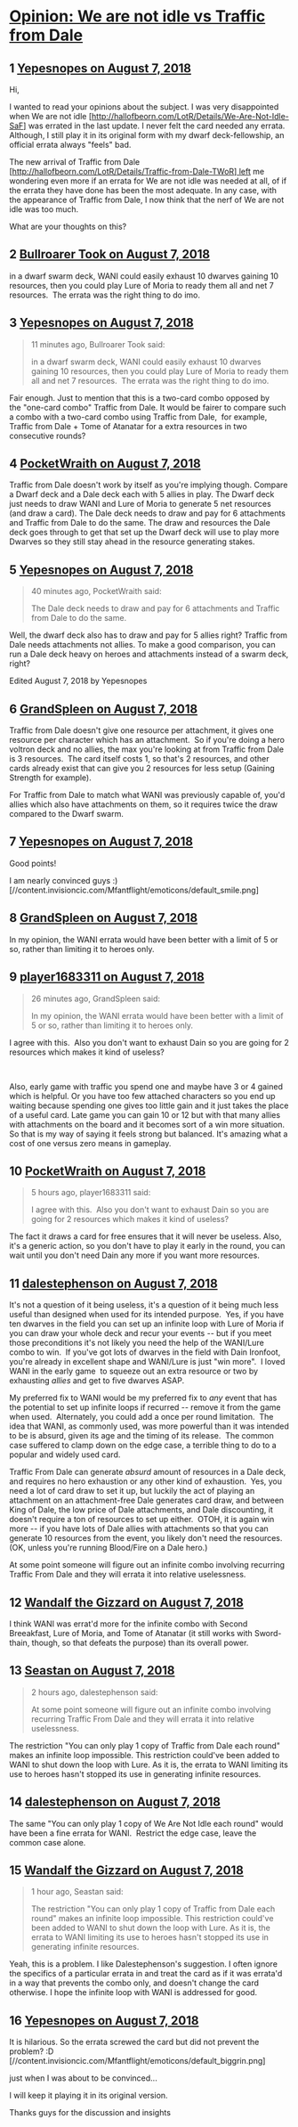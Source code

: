 # [Opinion: We are not idle vs Traffic from Dale](https://community.fantasyflightgames.com/topic/280525-opinion-we-are-not-idle-vs-traffic-from-dale/)

## 1 [Yepesnopes on August 7, 2018](https://community.fantasyflightgames.com/topic/280525-opinion-we-are-not-idle-vs-traffic-from-dale/?do=findComment&comment=3431584)

Hi,

I wanted to read your opinions about the subject. I was very disappointed when We are not idle [http://hallofbeorn.com/LotR/Details/We-Are-Not-Idle-SaF] was errated in the last update. I never felt the card needed any errata. Although, I still play it in its original form with my dwarf deck-fellowship, an official errata always "feels" bad.

The new arrival of Traffic from Dale [http://hallofbeorn.com/LotR/Details/Traffic-from-Dale-TWoR] left me wondering even more if an errata for We are not idle was needed at all, of if the errata they have done has been the most adequate. In any case, with the appearance of Traffic from Dale, I now think that the nerf of We are not idle was too much.

What are your thoughts on this?

## 2 [Bullroarer Took on August 7, 2018](https://community.fantasyflightgames.com/topic/280525-opinion-we-are-not-idle-vs-traffic-from-dale/?do=findComment&comment=3431596)

in a dwarf swarm deck, WANI could easily exhaust 10 dwarves gaining 10 resources, then you could play Lure of Moria to ready them all and net 7 resources.  The errata was the right thing to do imo.

## 3 [Yepesnopes on August 7, 2018](https://community.fantasyflightgames.com/topic/280525-opinion-we-are-not-idle-vs-traffic-from-dale/?do=findComment&comment=3431613)

> 11 minutes ago, Bullroarer Took said:
> 
> in a dwarf swarm deck, WANI could easily exhaust 10 dwarves gaining 10 resources, then you could play Lure of Moria to ready them all and net 7 resources.  The errata was the right thing to do imo.

Fair enough. Just to mention that this is a two-card combo opposed by the "one-card combo" Traffic from Dale. It would be fairer to compare such a combo with a two-card combo using Traffic from Dale,  for example, Traffic from Dale + Tome of Atanatar for a extra resources in two consecutive rounds? 

## 4 [PocketWraith on August 7, 2018](https://community.fantasyflightgames.com/topic/280525-opinion-we-are-not-idle-vs-traffic-from-dale/?do=findComment&comment=3431802)

Traffic from Dale doesn't work by itself as you're implying though. Compare a Dwarf deck and a Dale deck each with 5 allies in play. The Dwarf deck just needs to draw WANI and Lure of Moria to generate 5 net resources (and draw a card). The Dale deck needs to draw and pay for 6 attachments and Traffic from Dale to do the same. The draw and resources the Dale deck goes through to get that set up the Dwarf deck will use to play more Dwarves so they still stay ahead in the resource generating stakes.

## 5 [Yepesnopes on August 7, 2018](https://community.fantasyflightgames.com/topic/280525-opinion-we-are-not-idle-vs-traffic-from-dale/?do=findComment&comment=3431817)

> 40 minutes ago, PocketWraith said:
> 
> The Dale deck needs to draw and pay for 6 attachments and Traffic from Dale to do the same. 

Well, the dwarf deck also has to draw and pay for 5 allies right? Traffic from Dale needs attachments not allies. To make a good comparison, you can run a Dale deck heavy on heroes and attachments instead of a swarm deck, right?

Edited August 7, 2018 by Yepesnopes

## 6 [GrandSpleen on August 7, 2018](https://community.fantasyflightgames.com/topic/280525-opinion-we-are-not-idle-vs-traffic-from-dale/?do=findComment&comment=3431826)

Traffic from Dale doesn't give one resource per attachment, it gives one resource per character which has an attachment.  So if you're doing a hero voltron deck and no allies, the max you're looking at from Traffic from Dale is 3 resources.  The card itself costs 1, so that's 2 resources, and other cards already exist that can give you 2 resources for less setup (Gaining Strength for example).

For Traffic from Dale to match what WANI was previously capable of, you'd allies which also have attachments on them, so it requires twice the draw compared to the Dwarf swarm.  

## 7 [Yepesnopes on August 7, 2018](https://community.fantasyflightgames.com/topic/280525-opinion-we-are-not-idle-vs-traffic-from-dale/?do=findComment&comment=3431828)

Good points!

I am nearly convinced guys :) [//content.invisioncic.com/Mfantflight/emoticons/default_smile.png]

## 8 [GrandSpleen on August 7, 2018](https://community.fantasyflightgames.com/topic/280525-opinion-we-are-not-idle-vs-traffic-from-dale/?do=findComment&comment=3431833)

In my opinion, the WANI errata would have been better with a limit of 5 or so, rather than limiting it to heroes only.

## 9 [player1683311 on August 7, 2018](https://community.fantasyflightgames.com/topic/280525-opinion-we-are-not-idle-vs-traffic-from-dale/?do=findComment&comment=3431853)

> 26 minutes ago, GrandSpleen said:
> 
> In my opinion, the WANI errata would have been better with a limit of 5 or so, rather than limiting it to heroes only.

I agree with this.  Also you don't want to exhaust Dain so you are going for 2 resources which makes it kind of useless?

 

Also, early game with traffic you spend one and maybe have 3 or 4 gained which is helpful. Or you have too few attached characters so you end up waiting because spending one gives too little gain and it just takes the place of a useful card. Late game you can gain 10 or 12 but with that many allies with attachments on the board and it becomes sort of a win more situation. So that is my way of saying it feels strong but balanced. It's amazing what a cost of one versus zero means in gameplay. 

## 10 [PocketWraith on August 7, 2018](https://community.fantasyflightgames.com/topic/280525-opinion-we-are-not-idle-vs-traffic-from-dale/?do=findComment&comment=3432027)

> 5 hours ago, player1683311 said:
> 
> I agree with this.  Also you don't want to exhaust Dain so you are going for 2 resources which makes it kind of useless?

The fact it draws a card for free ensures that it will never be useless. Also, it's a generic action, so you don't have to play it early in the round, you can wait until you don't need Dain any more if you want more resources.

## 11 [dalestephenson on August 7, 2018](https://community.fantasyflightgames.com/topic/280525-opinion-we-are-not-idle-vs-traffic-from-dale/?do=findComment&comment=3432036)

It's not a question of it being useless, it's a question of it being much less useful than designed when used for its intended purpose.  Yes, if you have ten dwarves in the field you can set up an infinite loop with Lure of Moria if you can draw your whole deck and recur your events -- but if you meet those preconditions it's not likely you need the help of the WANI/Lure combo to win.  If you've got lots of dwarves in the field with Dain Ironfoot, you're already in excellent shape and WANI/Lure is just "win more".  I loved WANI in the early game  to squeeze out an extra resource or two by exhausting *allies* and get to five dwarves ASAP.

My preferred fix to WANI would be my preferred fix to *any* event that has the potential to set up infinite loops if recurred -- remove it from the game when used.  Alternately, you could add a once per round limitation.  The idea that WANI, as commonly used, was more powerful than it was intended to be is absurd, given its age and the timing of its release.  The common case suffered to clamp down on the edge case, a terrible thing to do to a popular and widely used card.

Traffic From Dale can generate *absurd* amount of resources in a Dale deck, and requires no hero exhaustion or any other kind of exhaustion.  Yes, you need a lot of card draw to set it up, but luckily the act of playing an attachment on an attachment-free Dale generates card draw, and between King of Dale, the low price of Dale attachments, and Dale discounting, it doesn't require a ton of resources to set up either.  OTOH, it is again win more -- if you have lots of Dale allies with attachments so that you can generate 10 resources from the event, you likely don't need the resources.  (OK, unless you're running Blood/Fire on a Dale hero.)

At some point someone will figure out an infinite combo involving recurring Traffic From Dale and they will errata it into relative uselessness.

## 12 [Wandalf the Gizzard on August 7, 2018](https://community.fantasyflightgames.com/topic/280525-opinion-we-are-not-idle-vs-traffic-from-dale/?do=findComment&comment=3432086)

I think WANI was errat'd more for the infinite combo with Second Breeakfast, Lure of Moria, and Tome of Atanatar (it still works with Sword-thain, though, so that defeats the purpose) than its overall power.

## 13 [Seastan on August 7, 2018](https://community.fantasyflightgames.com/topic/280525-opinion-we-are-not-idle-vs-traffic-from-dale/?do=findComment&comment=3432167)

> 2 hours ago, dalestephenson said:
> 
> At some point someone will figure out an infinite combo involving recurring Traffic From Dale and they will errata it into relative uselessness.

The restriction "You can only play 1 copy of Traffic from Dale each round" makes an infinite loop impossible. This restriction could've been added to WANI to shut down the loop with Lure. As it is, the errata to WANI limiting its use to heroes hasn't stopped its use in generating infinite resources.

## 14 [dalestephenson on August 7, 2018](https://community.fantasyflightgames.com/topic/280525-opinion-we-are-not-idle-vs-traffic-from-dale/?do=findComment&comment=3432194)

The same "You can only play 1 copy of We Are Not Idle each round" would have been a fine errata for WANI.  Restrict the edge case, leave the common case alone.

## 15 [Wandalf the Gizzard on August 7, 2018](https://community.fantasyflightgames.com/topic/280525-opinion-we-are-not-idle-vs-traffic-from-dale/?do=findComment&comment=3432316)

> 1 hour ago, Seastan said:
> 
> The restriction "You can only play 1 copy of Traffic from Dale each round" makes an infinite loop impossible. This restriction could've been added to WANI to shut down the loop with Lure. As it is, the errata to WANI limiting its use to heroes hasn't stopped its use in generating infinite resources.

Yeah, this is a problem. I like Dalestephenson's suggestion. I often ignore the specifics of a particular errata in and treat the card as if it was errata'd in a way that prevents the combo only, and doesn't change the card otherwise. I hope the infinite loop with WANI is addressed for good.

## 16 [Yepesnopes on August 7, 2018](https://community.fantasyflightgames.com/topic/280525-opinion-we-are-not-idle-vs-traffic-from-dale/?do=findComment&comment=3432777)

It is hilarious. So the errata screwed the card but did not prevent the problem? :D [//content.invisioncic.com/Mfantflight/emoticons/default_biggrin.png]

just when I was about to be convinced...

I will keep it playing it in its original version.

Thanks guys for the discussion and insights

